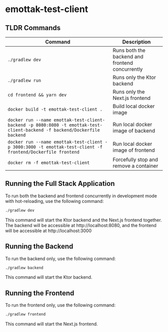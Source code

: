 # emottak-test-client

## TLDR Commands

| Command                                                                                                                   | Description                                     |
|---------------------------------------------------------------------------------------------------------------------------|-------------------------------------------------|
| `./gradlew dev`                                                                                                           | Runs both the backend and frontend concurrently |
| `./gradlew run`                                                                                                           | Runs only the Ktor backend                      |
| `cd frontend && yarn dev`                                                                                                 | Runs only the Next.js frontend                  |
| `docker build -t emottak-test-client .`                                                                                   | Build local docker image                        |
| `docker run --name emottak-test-client-backend -p 8080:8080 -t emottak-test-client-backend -f backend/Dockerfile backend` | Run local docker image of backend               |
| `docker run --name emottak-test-client -p 3000:3000 -t emottak-test-client -f frontend/Dockerfile frontend`               | Run local docker image of frontend              |
| `docker rm -f emottak-test-client`                                                                                        | Forcefully stop and remove a container          |

## Running the Full Stack Application

To run both the backend and frontend concurrently in development mode with hot-reloading, use the following command:

```bash
./gradlew dev
```

This command will start the Ktor backend and the Next.js frontend together. The backend will be accessible
at http://localhost:8080, and the frontend will be accessible at http://localhost:3000

## Running the Backend

To run the backend only, use the following command:

```bash
./gradlew backend
```

This command will start the Ktor backend.

## Running the Frontend

To run the frontend only, use the following command:

```bash
./gradlew frontend
```

This command will start the Next.js frontend.